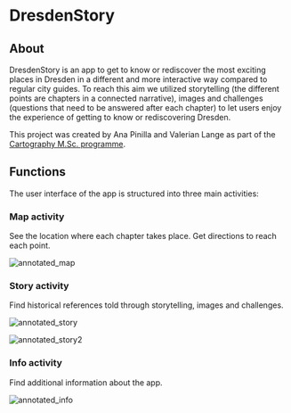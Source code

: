 # DresdenStory

## About

DresdenStory is an app to get to know or rediscover the most exciting places in Dresden in a different and more interactive way compared to regular city guides. To reach this aim we utilized storytelling (the different points are chapters in a connected narrative), images and challenges (questions that need to be answered after each chapter) to let users enjoy the experience of getting to know or rediscovering Dresden.

This project was created by Ana Pinilla and Valerian Lange as part of the [Cartography M.Sc. programme](https://cartographymaster.eu/).

## Functions

The user interface of the app is structured into three main activities:

### Map activity

See the location where each chapter takes place. Get directions to reach each point.
  
![annotated_map](https://user-images.githubusercontent.com/46158468/152212114-d1488e41-f99c-4578-ae8b-0c9035e8964d.PNG)

### Story activity

Find historical references told through storytelling, images and challenges.

![annotated_story](https://user-images.githubusercontent.com/46158468/152212115-e6c0d7ea-efce-4961-a966-acfad19ec503.PNG)

![annotated_story2](https://user-images.githubusercontent.com/46158468/152212116-2c17ad36-cd1e-4702-b3e8-cb0d4ea98246.PNG)

### Info activity

Find additional information about the app.

![annotated_info](https://user-images.githubusercontent.com/46158468/152212110-b493ed29-a8b6-43ec-8403-164a3bb42253.PNG)
